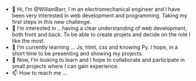 - 👋 Hi, I’m @WillamBarr, I´m an electromechanical engineer and I have been very interested in web development and programming. Taking my first steps in this new challenge.
- 👀 I’m interested in ...having a clear understanding of web development, both front and back. To be able to create projets and decide on the role I like the most.
- 🌱 I’m currently learning ... Js, html, css and knowing Py. I hope, in a short time to be presenting and showing my projects. 
- 💞️ Now, I'm looking to learn and I hope to collaborate and participate in small projects where I can gain experience.
- 📫 How to reach me ...

<!---
WillamBarr/WillamBarr is a ✨ special ✨ repository because its `README.md` (this file) appears on your GitHub profile.
You can click the Preview link to take a look at your changes.
--->
